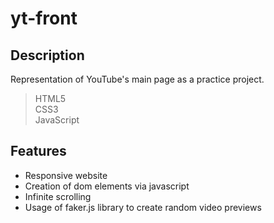 # yt-front

## Description
Representation of YouTube's main page as a practice project.

> HTML5  
> CSS3  
> JavaScript  

## Features
- Responsive website
- Creation of dom elements via javascript
- Infinite scrolling
- Usage of faker.js library to create random video previews
